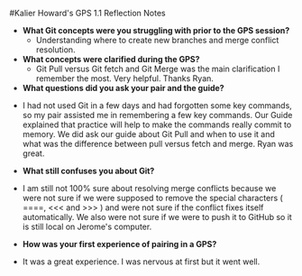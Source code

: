 #Kalier Howard's GPS 1.1 Reflection Notes
* **What Git concepts were you struggling with prior to the GPS session?**
  - Understanding where to create new branches and merge conflict resolution.
* **What concepts were clarified during the GPS?**
   - Git Pull versus Git fetch and Git Merge was the main clarification I remember the most. Very helpful. Thanks Ryan.
* **What questions did you ask your pair and the guide?**
 - I had not used Git in a few days and had forgotten some key commands, so my pair assisted me in remembering a few key commands. Our Guide explained that practice will help to make the commands really commit to memory. We did ask our guide about Git Pull and when to use it and what was the difference between pull versus fetch and merge. Ryan was great.
* **What still confuses you about Git?**
 - I am still not 100% sure about resolving merge conflicts because we were not sure if we were supposed to remove the special characters ( ====, <<< and >>> ) and were not sure if the conflict fixes itself automatically.  We also were not sure if we were to push it to GitHub so it is still local on Jerome's computer.
* **How was your first experience of pairing in a GPS?**
 - It was a great experience. I was nervous at first but it went well.
